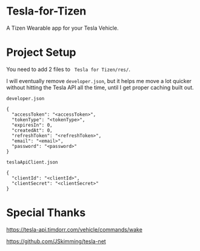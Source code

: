 # Tesla-for-Tizen
A Tizen Wearable app for your Tesla Vehicle.

# Project Setup

You need to add 2 files to ` Tesla for Tizen/res/`.

I will eventually remove `developer.json`, but it helps me move a lot quicker without hitting the Tesla API all the time, until I get proper caching built out.

`developer.json`
```
{
  "accessToken": "<accessToken>",
  "tokenType": "<tokenType>",
  "expiresIn": 0,
  "createdAt": 0,
  "refreshToken": "<refreshToken>",
  "email": "<email>",
  "password": "<password>"
}
```

`teslaApiClient.json`
```
{
  "clientId": "<clientId>",
  "clientSecret": "<clientSecret>"
}
```

# Special Thanks

https://tesla-api.timdorr.com/vehicle/commands/wake

https://github.com/JSkimming/tesla-net
